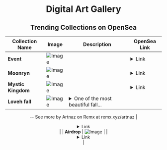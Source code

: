 <div align="center">

# Digital Art Gallery

## Trending Collections on OpenSea

| Collection Name                       | Image                                                                                     | Description                       | OpenSea Link                                                                                          |
|---------------------------------------|-------------------------------------------------------------------------------------------|-----------------------------------|--------------------------------------------------------------------------------------------------------|
| **Event** | ![Image](https://i.seadn.io/s/raw/files/28fb8cac07ddec3e57b75ad2ba0b8590.jpg?w=500&auto=format?w=200&auto=format) |  | <details><summary>Link</summary>[Event](https://opensea.io/collection/event-40008)</details> |
| **Moonryn** | ![Image](https://i.seadn.io/s/raw/files/fe9e3c0afb9746345cefe7a9ef9c7a1c.jpg?w=500&auto=format?w=200&auto=format) |  | <details><summary>Link</summary>[Moonryn](https://opensea.io/collection/moonryn)</details> |
| **Mystic Kingdom** | ![Image](https://i.seadn.io/s/raw/files/cec9b361d50609336194fef9ac969390.jpg?w=500&auto=format?w=200&auto=format) |  | <details><summary>Link</summary>[Mystic Kingdom](https://opensea.io/collection/mystic-kingdom-29)</details> |
| **Loveh fall** | ![Image](https://i.seadn.io/s/raw/files/cbc25be8b0a364594b15e196d7225278.jpg?w=500&auto=format?w=200&auto=format) | <details><summary>One of the most beautiful fall...</summary>One of the most beautiful falls in Iran
--
See more by Artnaz on Remx at remx.xyz/artnaz</details> | <details><summary>Link</summary>[Loveh fall](https://opensea.io/collection/loveh-fall)</details> |
| **Airdrop** | ![Image](https://i.seadn.io/s/raw/files/588b645fda35c970610b1476c003df7c.png?w=500&auto=format?w=200&auto=format) |  | <details><summary>Link</summary>[Airdrop](https://opensea.io/collection/airdrop-415)</details> |

</div>